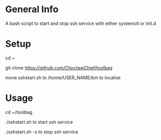 # General Info 
A bash script to start and stop ssh service with either systemctl or init.d

# Setup 
cd ~

git clone https://github.com/ChoctawChief/toolbag

move sshstart.sh to  /home/USER_NAME/bin to localise

# Usage 
cd ~/toolbag

./sshstart.sh to start ssh service

./sshstart.sh -s to stop ssh service  
 
